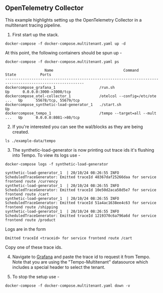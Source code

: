 ## OpenTelemetry Collector
This example highlights setting up the OpenTelemetry Collector in a multitenant tracing pipeline.

1. First start up the stack.

```console
docker-compose -f docker-compose.multitenant.yaml up -d
```

At this point, the following containers should be spun up -

```console
docker-compose -f docker-compose.multitenant.yaml ps
```
```
                  Name                                Command               State           Ports         
----------------------------------------------------------------------------------------------------------
dockercompose_grafana_1                    /run.sh                          Up      0.0.0.0:3000->3000/tcp
dockercompose_otel-collector_1             /otelcol --config=/etc/ote ...   Up      55678/tcp, 55679/tcp  
dockercompose_synthetic-load-generator_1   ./start.sh                       Up                            
dockercompose_tempo_1                      /tempo --target=all --mult ...   Up      0.0.0.0:8081->80/tcp  
```

2. If you're interested you can see the wal/blocks as they are being created.
```console
ls ./example-data/tempo
```

3. The synthetic-load-generator is now printing out trace ids it's flushing into Tempo.  To view its logs use -

```console
docker-compose logs -f synthetic-load-generator
```
```
synthetic-load-generator_1  | 20/10/24 08:26:55 INFO ScheduledTraceGenerator: Emitted traceId 48367daf25266daa for service frontend route /currency
synthetic-load-generator_1  | 20/10/24 08:26:55 INFO ScheduledTraceGenerator: Emitted traceId 10e50d2aca58d5e7 for service frontend route /cart
synthetic-load-generator_1  | 20/10/24 08:26:55 INFO ScheduledTraceGenerator: Emitted traceId 51a4ac1638ee4c63 for service frontend route /shipping
synthetic-load-generator_1  | 20/10/24 08:26:55 INFO ScheduledTraceGenerator: Emitted traceId 1219370c6a796a6d for service frontend route /product
```

Logs are in the form

```
Emitted traceId <traceid> for service frontend route /cart
```

Copy one of these trace ids.

4. Navigate to [Grafana](http://localhost:3000/explore?orgId=1&left=%5B%22now-1h%22,%22now%22,%22Tempo-Multitenant%22,%7B%7D%5D) and paste the trace id to request it from Tempo. Note that you are using the "Tempo-Multitenant" datasource which includes a special header to select the tenant.

5. To stop the setup use -

```console
docker-compose -f docker-compose.multitenant.yaml down -v
```
